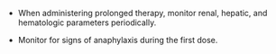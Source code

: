 - When administering prolonged therapy, monitor renal, hepatic, and hematologic parameters periodically.

- Monitor for signs of anaphylaxis during the first dose.